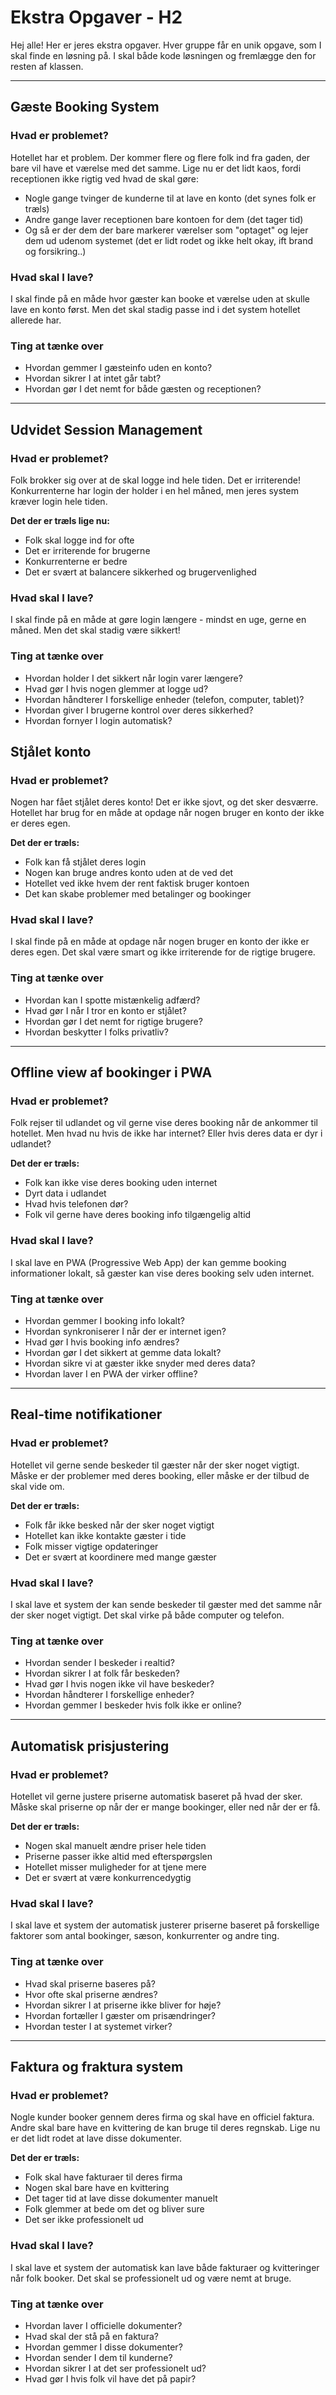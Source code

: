 # Ekstra Opgaver - H2

Hej alle! Her er jeres ekstra opgaver. Hver gruppe får en unik opgave, som I skal finde en løsning på. I skal både kode løsningen og fremlægge den for resten af klassen.

---

## Gæste Booking System

### Hvad er problemet?
Hotellet har et problem. Der kommer flere og flere folk ind fra gaden, der bare vil have et værelse med det samme. Lige nu er det lidt kaos, fordi receptionen ikke rigtig ved hvad de skal gøre:

- Nogle gange tvinger de kunderne til at lave en konto (det synes folk er træls)
- Andre gange laver receptionen bare kontoen for dem (det tager tid)
- Og så er der dem der bare markerer værelser som "optaget" og lejer dem ud udenom systemet (det er lidt rodet og ikke helt okay, ift brand og forsikring..)

### Hvad skal I lave?
I skal finde på en måde hvor gæster kan booke et værelse uden at skulle lave en konto først. Men det skal stadig passe ind i det system hotellet allerede har.

### Ting at tænke over
- Hvordan gemmer I gæsteinfo uden en konto?
- Hvordan sikrer I at intet går tabt?
- Hvordan gør I det nemt for både gæsten og receptionen?

---

## Udvidet Session Management

### Hvad er problemet?
Folk brokker sig over at de skal logge ind hele tiden. Det er irriterende! Konkurrenterne har login der holder i en hel måned, men jeres system kræver login hele tiden.

**Det der er træls lige nu:**
- Folk skal logge ind for ofte
- Det er irriterende for brugerne
- Konkurrenterne er bedre
- Det er svært at balancere sikkerhed og brugervenlighed

### Hvad skal I lave?
I skal finde på en måde at gøre login længere - mindst en uge, gerne en måned. Men det skal stadig være sikkert!

### Ting at tænke over
- Hvordan holder I det sikkert når login varer længere?
- Hvad gør I hvis nogen glemmer at logge ud?
- Hvordan håndterer I forskellige enheder (telefon, computer, tablet)?
- Hvordan giver I brugerne kontrol over deres sikkerhed?
- Hvordan fornyer I login automatisk?


## Stjålet konto 

### Hvad er problemet?
Nogen har fået stjålet deres konto! Det er ikke sjovt, og det sker desværre. Hotellet har brug for en måde at opdage når nogen bruger en konto der ikke er deres egen.

**Det der er træls:**
- Folk kan få stjålet deres login
- Nogen kan bruge andres konto uden at de ved det
- Hotellet ved ikke hvem der rent faktisk bruger kontoen
- Det kan skabe problemer med betalinger og bookinger

### Hvad skal I lave?
I skal finde på en måde at opdage når nogen bruger en konto der ikke er deres egen. Det skal være smart og ikke irriterende for de rigtige brugere.

### Ting at tænke over
- Hvordan kan I spotte mistænkelig adfærd?
- Hvad gør I når I tror en konto er stjålet?
- Hvordan gør I det nemt for rigtige brugere?
- Hvordan beskytter I folks privatliv?

---

## Offline view af bookinger i PWA

### Hvad er problemet?
Folk rejser til udlandet og vil gerne vise deres booking når de ankommer til hotellet. Men hvad nu hvis de ikke har internet? Eller hvis deres data er dyr i udlandet?

**Det der er træls:**
- Folk kan ikke vise deres booking uden internet
- Dyrt data i udlandet
- Hvad hvis telefonen dør?
- Folk vil gerne have deres booking info tilgængelig altid

### Hvad skal I lave?
I skal lave en PWA (Progressive Web App) der kan gemme booking informationer lokalt, så gæster kan vise deres booking selv uden internet.

### Ting at tænke over
- Hvordan gemmer I booking info lokalt?
- Hvordan synkroniserer I når der er internet igen?
- Hvad gør I hvis booking info ændres?
- Hvordan gør I det sikkert at gemme data lokalt?
- Hvordan sikre vi at gæster ikke snyder med deres data?
- Hvordan laver I en PWA der virker offline?

---

## Real-time notifikationer

### Hvad er problemet?
Hotellet vil gerne sende beskeder til gæster når der sker noget vigtigt. Måske er der problemer med deres booking, eller måske er der tilbud de skal vide om.

**Det der er træls:**
- Folk får ikke besked når der sker noget vigtigt
- Hotellet kan ikke kontakte gæster i tide
- Folk misser vigtige opdateringer
- Det er svært at koordinere med mange gæster

### Hvad skal I lave?
I skal lave et system der kan sende beskeder til gæster med det samme når der sker noget vigtigt. Det skal virke på både computer og telefon.

### Ting at tænke over
- Hvordan sender I beskeder i realtid?
- Hvordan sikrer I at folk får beskeden?
- Hvad gør I hvis nogen ikke vil have beskeder?
- Hvordan håndterer I forskellige enheder?
- Hvordan gemmer I beskeder hvis folk ikke er online?

---

## Automatisk prisjustering

### Hvad er problemet?
Hotellet vil gerne justere priserne automatisk baseret på hvad der sker. Måske skal priserne op når der er mange bookinger, eller ned når der er få.

**Det der er træls:**
- Nogen skal manuelt ændre priser hele tiden
- Priserne passer ikke altid med efterspørgslen
- Hotellet misser muligheder for at tjene mere
- Det er svært at være konkurrencedygtig

### Hvad skal I lave?
I skal lave et system der automatisk justerer priserne baseret på forskellige faktorer som antal bookinger, sæson, konkurrenter og andre ting.

### Ting at tænke over
- Hvad skal priserne baseres på?
- Hvor ofte skal priserne ændres?
- Hvordan sikrer I at priserne ikke bliver for høje?
- Hvordan fortæller I gæster om prisændringer?
- Hvordan tester I at systemet virker?

---

## Faktura og fraktura system

### Hvad er problemet?
Nogle kunder booker gennem deres firma og skal have en officiel faktura. Andre skal bare have en kvittering de kan bruge til deres regnskab. Lige nu er det lidt rodet at lave disse dokumenter.

**Det der er træls:**
- Folk skal have fakturaer til deres firma
- Nogen skal bare have en kvittering
- Det tager tid at lave disse dokumenter manuelt
- Folk glemmer at bede om det og bliver sure
- Det ser ikke professionelt ud

### Hvad skal I lave?
I skal lave et system der automatisk kan lave både fakturaer og kvitteringer når folk booker. Det skal se professionelt ud og være nemt at bruge.

### Ting at tænke over
- Hvordan laver I officielle dokumenter?
- Hvad skal der stå på en faktura?
- Hvordan gemmer I disse dokumenter?
- Hvordan sender I dem til kunderne?
- Hvordan sikrer I at det ser professionelt ud?
- Hvad gør I hvis folk vil have det på papir?


